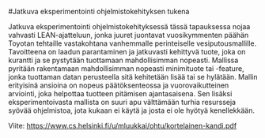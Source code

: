 #Jatkuva eksperimentointi ohjelmistokehityksen tukena

Jatkuva eksperimentointi ohjelmistokehityksessä tässä tapauksessa nojaa vahvasti LEAN-ajatteluun, jonka juuret juontavat vuosikymmenten päähän Toyotan tehtaille vastakohtana vanhemmalle perinteiselle vesiputousmallille. Tavoitteena on laadun parantaminen ja jatkuvasti kehittyvä tuote, joka on kurantti ja se pystytään tuottamaan mahdollisimman nopeasti. Mallissa pyritään rakentamaan mahdollisimman nopeasti minimituote tai -feature, jonka tuottaman datan perusteella sitä kehitetään lisää tai se hylätään. Mallin erityisinä ansioina on nopeus päätöksenteossa ja vuorovaikutteinen arviointi, joka helpottaa tuotteen pitämisen ajantasaisena. Sen lisäksi eksperimentoivasta mallista on suuri  apu välttämään turhia resursseja syövää ohjelmistoa, jota kukaan ei käytä ja josta ei ole hyötyä kenellekkään.

Viite: https://www.cs.helsinki.fi/u/mluukkai/ohtu/kortelainen-kandi.pdf


